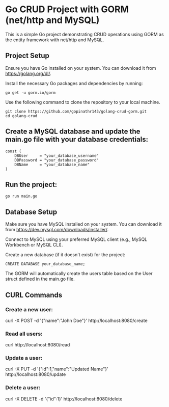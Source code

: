 # Go CRUD Project with GORM (net/http and MySQL)
This is a simple Go project demonstrating CRUD operations using GORM as the entity framework with net/http and MySQL.

## Project Setup
Ensure you have Go installed on your system. You can download it from https://golang.org/dl/.

Install the necessary Go packages and dependencies by running:
```
go get -u gorm.io/gorm
```

Use the following command to clone the repository to your local machine.
   ```
   git clone https://github.com/gopinathr143/golang-crud-gorm.git
   cd golang-crud
   ```

## Create a MySQL database and update the main.go file with your database credentials:

```
const (
	DBUser     = "your_database_username"
	DBPassword = "your_database_password"
	DBName     = "your_database_name"
)
```

## Run the project:

```
go run main.go
```


## Database Setup
Make sure you have MySQL installed on your system. You can download it from https://dev.mysql.com/downloads/installer/.

Connect to MySQL using your preferred MySQL client (e.g., MySQL Workbench or MySQL CLI).

Create a new database (if it doesn't exist) for the project:

```
CREATE DATABASE your_database_name;
```

The GORM will automatically create the users table based on the User struct defined in the main.go file.

## CURL Commands
### Create a new user:

curl -X POST -d '{"name":"John Doe"}' http://localhost:8080/create

### Read all users:

curl http://localhost:8080/read

### Update a user:

curl -X PUT -d '{"id":1,"name":"Updated Name"}' http://localhost:8080/update

### Delete a user:

curl -X DELETE -d '{"id":1}' http://localhost:8080/delete
